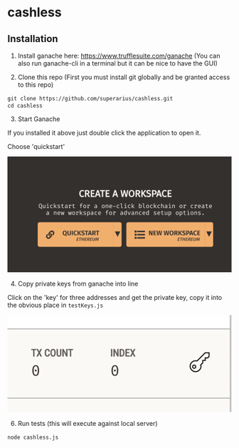# cashless

## Installation 

1. Install ganache here: https://www.trufflesuite.com/ganache
(You can also run ganache-cli in a terminal but it can be nice to have the GUI)

2. Clone this repo 
(First you must install git globally and be granted access to this repo)

```
git clone https://github.com/superarius/cashless.git
cd cashless
```

3. Start Ganache

If you installed it above just double click the application to open it. 

Choose 'quickstart'

![quick start](./doc/ganache_quick_start.png)

4. Copy private keys from ganache into line

Click on the 'key' for three addresses and get the private key, copy it into the obvious place in `testKeys.js`

![private key](./doc/ganache_priv_keys.png)


6. Run tests (this will execute against local server)

```
node cashless.js
```

